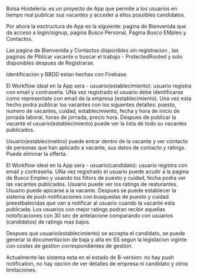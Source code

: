 Bolsa Hosteleria: es un proyecto de App que permite a los usuarios en tiempo real publicar sus vacantes y acceder a ellos possibles candidatos.

Por ahora la esctructura de App es la siguiente: pagina de Bienvenida que da acceso a login/signup, pagina Busco Personal, Pagina Busco EMpleo y Contactos.

Las pagina de Bienvenida y Contactos disponibles sin registracion , las paginas de Piblicar vacante o buscar el trabajo - ProtectedRouted y solo disponibles despues de Registrarse. 

Identificacion y BBDD estan hechas con Firebase.

El Workflow ideal en la App sera - usuario(establecimiento): usuario registra con email y contraseña. UNa vez registrado el usuario debe identificarse como representate con email de la empresa (establecimiento). Una vez esta hecho podra publicar los vacantes con los siguentes detalles: puesto, numero de vacantes, cuidad, establecimiento, fecha y hora de inicio de jornada laboral, horas de jornada, precio hora.  Despues de publicar la vacante el usuario(establecimiento) puede ver la lista de todo su vacantes publicados. 

Usuario(establecimeitno) puede entrar dentro de la vacante y ver contacto de personas que han aplicado a vacante, sus datos de contacto y ratings. Puede eliminar la offerta. 

El Workflow ideal en la App sera - usuario(candidato): usuario registra con email y contraseña. UNa vez registrado el usuario puede acudir a la pagina de Busco Empleo y usando los filtors de puesto y cuidad, fecha podra ver las vacantes publicados. Usuario puede ver los ratings de reaturantes. Usuario puede apicarse a la vacante. Despues se puede establecer la sistema de push notificaciones con busquedas de puesto y cuidad preestbalecidas que van a notificar al usuario cuando la vacante esta publicada. Los usuarios con mejor ratings podran recibir aquellas notoficaciones con 30 sec de antelacione comparando con usuarios (candidatos) de ratings mas bajos.

Despues que usuario(establecimiento) se accepta el candidato, se puede generar la documentacion de baja y alta en SS segun la legislacion viginte con costes de gestion correspondientes de gestion.

Actualmente las sistema esta en el estado de B-version: no hay push notification, no hay opcion de ver detalles de empresa ni candidato y otros limitaciones. 